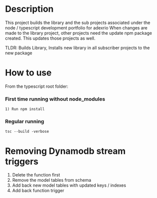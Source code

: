 # Description #
This project builds the library and the sub projects associated under the node / typescript development portfolio for adexrio
When changes are made to the library project, other projects need the update npm package created. This updates those projects as well.

TLDR: Builds Library, Installs new library in all subscriber projects to the new package


# How to use #
From the typescript root folder:

  ### First time running without node_modules ###
  `1) Run npm install`

  ### Regular running ###
  `tsc --build -verbose`
  
  <!-- `2) Run npm run compile:windows OR linux`
  `3) Run library:up_windows OR linux` -->

  # Removing Dynamodb stream triggers
  1) Delete the function first
  2) Remove the model tables from schema
  3) Add back new model tables with updated keys / indexes
  4) Add back function trigger


